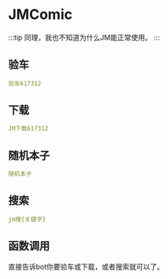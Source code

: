 
# JMComic
:::tip
同理，我也不知道为什么JM能正常使用。
:::


## 验车
```yaml
验车617312
```


## 下载
```yaml
JM下载617312
```


## 随机本子
```yaml
随机本子
```


## 搜索
```yaml
jm搜{关键字}
```


## 函数调用
直接告诉bot你要验车或下载，或者搜索就可以了。
